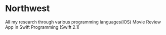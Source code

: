 # Northwest
All my research through various programming languages(IOS)
Movie Review App in Swift Programming (Swift 2.1) 
